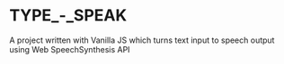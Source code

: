 # TYPE_-_SPEAK
A project written with Vanilla JS which turns text input to speech output using Web SpeechSynthesis API
